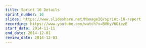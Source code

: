 ```yaml
---
title: Sprint 16 Details
sprint_number: 16
slides: https://www.slideshare.net/ManageIQ/sprint-16-report
recording: https://www.youtube.com/watch?v=BVKyV6OiezE
start_date: 2014-11-11
end_date: 2014-12-01
review_date: 2014-12-03
---
```


